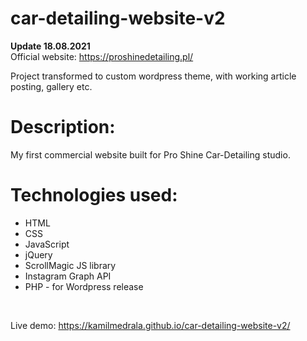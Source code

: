 # car-detailing-website-v2

**Update 18.08.2021**
  <br />
  Official website: https://proshinedetailing.pl/
<br />
 
  Project transformed to custom wordpress theme, with working article posting, gallery etc.
 
# Description:
My first commercial website built for Pro Shine Car-Detailing studio.

# Technologies used:

- HTML
- CSS
- JavaScript
- jQuery
- ScrollMagic JS library 
- Instagram Graph API
- PHP - for Wordpress release 
<br />
  
Live demo: https://kamilmedrala.github.io/car-detailing-website-v2/


